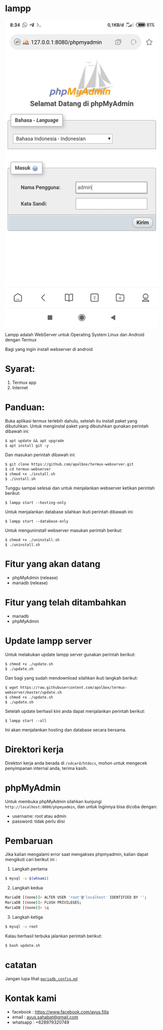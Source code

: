 # lampp

![Screenshoot](screenshoot.jpg)

Lampp adalah WebServer untuk Operating System Linux dan Android dengan Termux

Bagi yang ingin install webserver di android

# Syarat:
1. Termux app
2. Internet

# Panduan:

Buka aplikasi termux terlebih dahulu, setelah itu install paket yang dibutuhkan.
Untuk menginstal paket yang dibutuhkan gunakan perintah dibawah ini:

    $ apt update && apt upgrade
    $ apt install git -y

Dan masukan perintah dibawah ini:

    $ git clone https://github.com/apolbox/termux-webserver.git
    $ cd termux-webserver
    $ chmod +x ./install.sh
    $ ./install.sh

Tunggu sampai selesai dan untuk menjalankan webserver ketikan perintah berikut:

    $ lampp start --hosting-only

Untuk menjalankan database silahkan ikuti perintah dibawah ini:

    $ lampp start --database-only
    
Untuk menguninstall webserver masukan perintah berikut:

    $ chmod +x ./uninstall.sh
    $ ./uninstall.sh

# Fitur yang akan datang

* phpMyAdmin (release)
* mariadb (release)

# Fitur yang telah ditambahkan

* mariadb
* phpMyAdmin

# Update lampp server

Untuk melakukan update lampp server gunakan perintah berikut:

    $ chmod +x ./update.sh
    $ ./update.sh

Dan bagi yang sudah mendownload silahkan ikuti langkah berikut:

    $ wget https://raw.githubusercontent.com/apolbox/termux-webserver/master/update.sh
    $ chmod +x ./update.sh
    $ ./update.sh
    
Setelah update berhasil kini anda dapat menjalankan perintah berikut:

    $ lampp start --all
    
Ini akan menjalankan hosting dan database secara bersama.

# Direktori kerja

Direktori kerja anda berada di <code>/sdcard/htdocs</code>, mohon untuk mengecek penyimpanan internal anda, terima kasih.

# phpMyAdmin

Untuk membuka phpMyAdmin silahkan kunjungi <code>http://localhost:8080/phpmyadmin</code>,
dan untuk loginnya bisa dicoba dengan:

<ul>
  <li>username: root atau admin</li>
  <li>password: tidak perlu diisi</li>
</ul>

# Pembaruan

Jika kalian mengalami error saat mengakses phpmyadmin, kalian dapat mengikuti cari berikut ini :

1. Langkah pertama
```bash
$ mysql -u $(whoami)
```

2. Langkah kedua
```bash
MariaDB [(none)]> ALTER USER 'root'@'localhost' IDENTIFIED BY '';
MariaDB [(none)]> FLUSH PRIVILEGES;
MariaDB [(none)]> \q
```

3. Langkah ketiga
```bash
$ mysql -u root
```

Kalau berhasil terbuka jalankan perintah berikut:
```bash
$ bash update.sh
```

# catatan

Jangan lupa lihat <code>[mariadb_config.md](https://github.com/apolbox/termux-webserver/blob/master/mariadb_config.md)</code>

# Kontak kami

* facebook	: https://www.facebook.com/ayus.filla
* email		: ayus.sahabat@gmail.com
* whatsapp  : +628979320749
